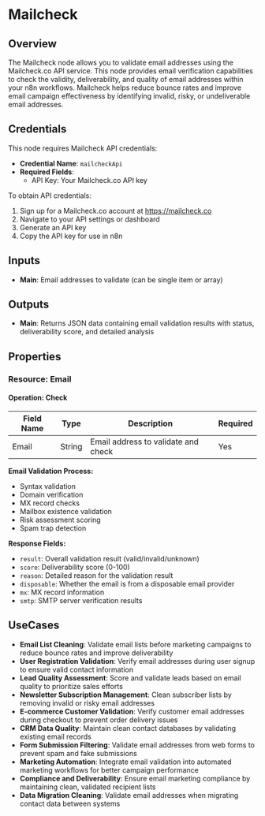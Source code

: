 # Mailcheck

## Overview

The Mailcheck node allows you to validate email addresses using the Mailcheck.co API service. This node provides email verification capabilities to check the validity, deliverability, and quality of email addresses within your n8n workflows. Mailcheck helps reduce bounce rates and improve email campaign effectiveness by identifying invalid, risky, or undeliverable email addresses.

## Credentials

This node requires Mailcheck API credentials:
- **Credential Name**: `mailcheckApi`
- **Required Fields**: 
  - API Key: Your Mailcheck.co API key

To obtain API credentials:
1. Sign up for a Mailcheck.co account at https://mailcheck.co
2. Navigate to your API settings or dashboard
3. Generate an API key
4. Copy the API key for use in n8n

## Inputs

- **Main**: Email addresses to validate (can be single item or array)

## Outputs

- **Main**: Returns JSON data containing email validation results with status, deliverability score, and detailed analysis

## Properties

### Resource: Email

#### Operation: Check

| Field Name | Type | Description | Required |
|---|---|---|---|
| Email | String | Email address to validate and check | Yes |

**Email Validation Process:**
- Syntax validation
- Domain verification
- MX record checks
- Mailbox existence validation
- Risk assessment scoring
- Spam trap detection

**Response Fields:**
- `result`: Overall validation result (valid/invalid/unknown)
- `score`: Deliverability score (0-100)
- `reason`: Detailed reason for the validation result
- `disposable`: Whether the email is from a disposable email provider
- `mx`: MX record information
- `smtp`: SMTP server verification results

## UseCases

- **Email List Cleaning**: Validate email lists before marketing campaigns to reduce bounce rates and improve deliverability
- **User Registration Validation**: Verify email addresses during user signup to ensure valid contact information
- **Lead Quality Assessment**: Score and validate leads based on email quality to prioritize sales efforts
- **Newsletter Subscription Management**: Clean subscriber lists by removing invalid or risky email addresses
- **E-commerce Customer Validation**: Verify customer email addresses during checkout to prevent order delivery issues
- **CRM Data Quality**: Maintain clean contact databases by validating existing email records
- **Form Submission Filtering**: Validate email addresses from web forms to prevent spam and fake submissions
- **Marketing Automation**: Integrate email validation into automated marketing workflows for better campaign performance
- **Compliance and Deliverability**: Ensure email marketing compliance by maintaining clean, validated recipient lists
- **Data Migration Cleaning**: Validate email addresses when migrating contact data between systems

